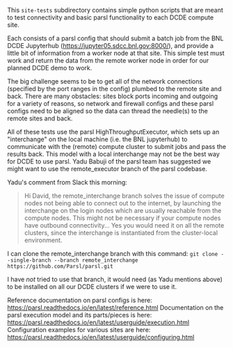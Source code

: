 This `site-tests` subdirectory contains simple python scripts that are meant to
test connectivity and basic parsl functionality to each DCDE compute site.   

Each consists of a parsl config that should submit a batch job from the BNL DCDE Jupyterhub (https://jupyter05.sdcc.bnl.gov:8000/),
and provide a little bit of information from a worker node at that site.  This
simple test must work and return the data from the remote worker node in order
for our planned DCDE demo to work.

The big challenge seems to be to get all of the network  connections (specified
by the port ranges in the config) plumbed to the remote site and back.  There
are many obstacles: sites block ports incoming and outgoing for a variety of
reasons, so network and firewall configs and these parsl configs need to be
aligned so the data can thread the needle(s) to the remote sites and back.

All of these tests use the parsl HighThroughputExecutor, which sets up an "interchange" on the local machine (i.e. the BNL jupyterhub) to communicate with the (remote) compute cluster to submit jobs and pass the results back.  This model with a local interchange may not be the best way for DCDE to use parsl.  Yadu Babuji of the parsl team has suggested we might want to use the remote_executor branch of the parsl codebase.

Yadu's comment from Slack this morning:

> Hi David, the remote_interchange branch solves the issue of compute nodes not being able to connect out to the internet, by launching the interchange on the login nodes which are usually reachable from the compute nodes. This might not be necessary if your compute nodes have outbound connectivity...  Yes you would need it on all the remote clusters, since the interchange is instantiated from the cluster-local environment.

I can clone the remote_interchange branch with this command:
`git clone --single-branch --branch remote_interchange https://github.com/Parsl/parsl.git`

I have *not* tried to use that branch, it would need (as Yadu mentions above) to be installed on all our DCDE clusters if we were to use it.

Reference documentation on parsl configs is here: https://parsl.readthedocs.io/en/latest/reference.html
Documentation on the parsl execution model and its parts/pieces is here: https://parsl.readthedocs.io/en/latest/userguide/execution.html
Configuration examples for various sites are here:  https://parsl.readthedocs.io/en/latest/userguide/configuring.html

